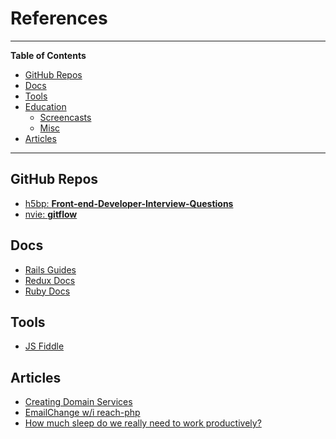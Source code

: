 # References

---

**Table of Contents**

<!--lint disable list-item-indent list-item-spacing no-missing-blank-lines no-tabs-->

<!-- TOC depthFrom:2 depthTo:6 withLinks:1 updateOnSave:1 orderedList:0 -->

- [GitHub Repos](#github-repos)
- [Docs](#docs)
- [Tools](#tools)
- [Education](#education)
	- [Screencasts](#screencasts)
	- [Misc](#misc)
- [Articles](#articles)

<!-- /TOC -->

<!--lint enable list-item-indent list-item-spacing no-missing-blank-lines no-tabs-->

---

## GitHub Repos

-   [h5bp: **Front-end-Developer-Interview-Questions**](https://github.com/h5bp/Front-end-Developer-Interview-Questions)
-   [nvie: **gitflow**](https://github.com/nvie/gitflow)

## Docs

-   [Rails Guides](http://guides.rubyonrails.org/)
-   [Redux Docs](http://rackt.org/redux/docs/introduction/index.html)
-   [Ruby Docs](http://ruby-doc.org/)

## Tools

-   [JS Fiddle](https://jsfiddle.net/)

## Articles

-   [Creating Domain Services](http://culttt.com/2014/09/29/creating-domain-services/)
-   [EmailChange w/i reach-php](https://stash.corp.CPT.com/projects/MAX/repos/reach-php/pull-requests/76/diff)
-   [How much sleep do we really need to work productively?](http://blog.bufferapp.com/how-much-sleep-do-we-really-need-to-work-productively)
